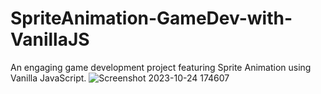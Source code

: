 # SpriteAnimation-GameDev-with-VanillaJS
An engaging game development project featuring Sprite Animation using Vanilla JavaScript.
![Screenshot 2023-10-24 174607](https://github.com/chammi-hansana/Dog-animation-game/assets/84610582/1593391d-eb1e-4f9c-9700-333eef79896e)
